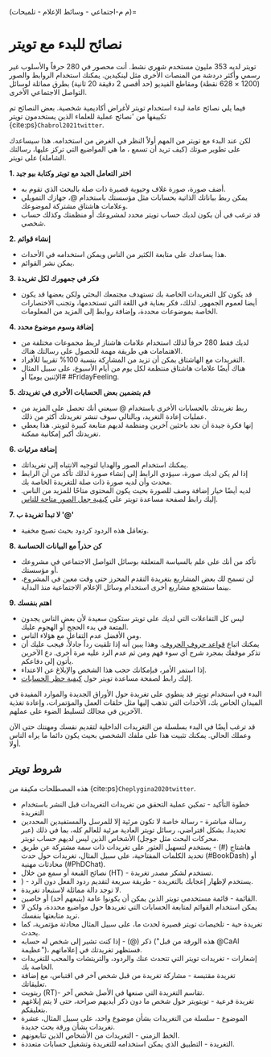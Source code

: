 (م م-اجتماعي - وسائط الإعلام - تلميحات)=
# نصائح للبدء مع تويتر

تويتر لديه 353 مليون مستخدم شهري نشط. أنت محصور في 280 حرفاً والأسلوب غير رسمي وأكثر دردشة من المنصات الأخرى مثل لينكيدين. يمكنك استخدام الروابط والصور (1200 × 628 نقطة) ومقاطع الفيديو (حد أقصى 2 دقيقة 20 ثانية) بطرق مماثلة لوسائل التواصل الاجتماعي الأخرى.

فيما يلي نصائح عامة لبدء استخدام تويتر لأغراض أكاديمية شخصية. بعض النصائح تم تكييفها من 'نصائح عملية للعلماء الذين يستخدمون تويتر {cite:ps}`Chabrol2021twitter`.

لكن عند البدء مع تويتر من المهم أولاً النظر في الغرض من استخدامه. هذا سيساعدك على تطوير صوتك (كيف تريد أن تسمع ، ما هي المواضيع التي تركز عليها، رسالتك الشاملة) على تويتر.

**1. اختر التعامل الجيد مع تويتر وكتابة بيو جيد**

* أضف صورة، صورة غلاف وحيوية قصيرة ذات صلة بالبحث الذي تقوم به.
* يمكن ربط بياناتك الذاتية بحسابات مثل مؤسستك باستخدام @، جهازك التمويلي وعلامات هاشتاق مشتركة لموضوعك.
* قد ترغب في أن يكون لديك حساب تويتر محدد لمشروعك أو منظمتك وكذلك حساب شخصي.

**2. إنشاء قوائم**

* هذا يساعدك على متابعة الكثير من الناس ويمكن استخدامه في الأحداث.
* يمكن نشر القوائم.

**3. فكر في جمهورك لكل تغريدة**

* قد يكون كل التغريدات الخاصة بك تستهدف مجتمعك البحثي ولكن بعضها قد يكون أيضا لعموم الجمهور. لذلك، فكر بعناية في اللغة التي تستخدمها، وتجنب الاختصارات الخاصة بموضوعات محددة، وإضافة روابط إلى المزيد من المعلومات.

**4. إضافة وسوم موضوع محدد**

* لديك فقط 280 حرفاً لذلك استخدام علامات هاشتاز لربط مجموعات مختلفة من الاهتمامات هي طريقة مهمة للحصول على رسالتك هناك.
* التغريدات مع الهاشتاق يمكن أن تزيد من المشاركة بنسبة 100% تقريبا للأفراد.
* هناك أيضًا علامات هاشتاق منتظمة لكل يوم من أيام الأسبوع، على سبيل المثال #الإثنين يوميًا أو #FridayFeeling.

**5. قم بتضمين بعض الحسابات الأخرى في تغريدتك**

* ربط تغريدتك بالحسابات الأخرى باستخدام @ سيعني أنك تحصل على المزيد من عمليات إعادة التغريد، وبالتالي سوف تنشر تغريدتك أكثر من ذلك.
* إنها فكرة جيدة أن نجد باحثين آخرين ومنظمة لديهم متابعة كبيرة لتويتر. هذا يعطي تغريدتك أكبر إمكانية ممكنة.

**6. إضافة مرئيات**

* يمكنك استخدام الصور والهدايا لتوجيه الانتباه إلى تغريداتك.
* إذا لم يكن لديك صورة، سيؤدي الرابط إلى إنشاء صورة لذلك تأكد من أن الرابط محدث وأن لديه صورة ذات صلة للتغريدة الخاصة بك.
* لديه أيضًا خيار إضافة وصف للصورة بحيث يكون المحتوى متاحًا للمزيد من الناس. إليك رابط لصفحة مساعدة تويتر على [كيفية جعل الصور متاحة للناس](https://help.twitter.com/en/using-twitter/picture-descriptions).

**7. لا تبدأ تغريدة ب '@'**

* وتعامَل هذه الردود كردود بحيث تصبح مخفية.

**8. كن حذراً مع البيانات الحساسة**

* تأكد من أنك على علم بالسياسة المتعلقة بوسائل التواصل الاجتماعي في مشروعك أو مؤسستك.
* لن تسمح لك بعض المشاريع بتغريدة التقدم المحرز حتى وقت معين في المشروع، بينما ستشجع مشاريع أخرى استخدام وسائل الإعلام الاجتماعية منذ البداية.

**9. اهتم بنفسك**

* ليس كل التفاعلات التي لديك على تويتر ستكون سعيدة لأن بعض الناس يجدون المتعة في بدء الحجج أو الهجوم عليك.
* ومن الأفضل عدم التفاعل مع هؤلاء الناس.
* يمكنك اتباع [قواعد حروف الحروف](https://geekfeminism.wikia.org/wiki/Charles%27_Rules_of_Argument). وهذا يبين أنه إذا تلقيت رداً جادلاً، فيجب عليك أن تذكر موقفك بمجرد شرح أي سوء فهم ومن ثم عدم الرد عليه مرة أخرى. دع الآخرين يأتون إلى دفاعكم.
* إذا استمر الأمر، فبإمكانك حجب هذا الشخص والإبلاغ عن الاعتداء.
* إليك رابط لصفحة مساعدة تويتر حول [كيفية حظر الحسابات](https://help.twitter.com/en/using-twitter/blocking-and-unblocking-accounts).

البدء في استخدام تويتر قد ينطوي على تغريدة حول الأوراق الجديدة والموارد المفيدة في الميدان الخاص بك، الأحداث التي تذهب إليها مثل حلقات العمل والمؤتمرات، وإعادة تغذية الآخرين في مجالك لتسليط الضوء على عملهم.

قد ترغب أيضًا في البدء بسلسلة من التغريدات الداخلية لتقديم نفسك ومهنتك حتى الآن وعملك الحالي. يمكنك تثبيت هذا على ملفك الشخصي بحيث يكون دائما ما يراه الناس أولا.


## شروط تويتر

هذه المصطلحات مكيفة من {cite:ps}`Cheplygina2020twitter`.

* خطوة التأكيد - تمكين عملية التحقق من تغريدات التغريدات قبل النشر باستخدام التغريدة
* رسالة مباشرة - رسالة خاصة لا تكون مرئية إلا للمرسل والمستفيدين المحددين تحديدا. بشكل افتراضي، رسائل تويتر العادية مرئية للعالم كله، بما في ذلك (عبر محركات البحث مثل جوجل) الأشخاص الذين ليس لديهم حساب تويتر.
* هاشتاج (#) - يستخدم لتسهيل العثور على تغريدات ذات سمة مشتركة عن طريق تحديد الكلمات المفتاحية، على سبيل المثال، تغريدات حول حدث (#BookDash) أو محادثات مهنية (#PhDChat).
* نصائح القبعة أو سمع من خلال (HT) - تستخدم لشكر مصدر تغريدة.
* ) - يستخدم لإظهار إعجابك بالتغريدة - طريقة سريعة لتقديم ردود الفعل دون الرد.
* لا توجد دالة مماثلة لاستبعاد تغريدة.
* القائمة - قائمة مستخدمي تويتر الذين يمكن أن يكونوا عامة (يتبعهم أحد) أو خاصين.
* يمكن استخدام القوائم لمتابعة الحسابات التي تغريدها حول مواضيع محددة، ولكن لا تريد متابعتها بنفسك.
* تغريدة حية - تلخيصات تويتر قصيرة لحدث ما، على سبيل المثال محادثة مؤتمرية، كما يحدث.
* ذكر (@) - إذا كنت تشير إلى شخص له حسابه ("هذه الورقة من قبل @CaAl عظيمة")، فستظهر تغريدتك في إعلاماتهم.
* إشعارات - تغريدات تويتر التي تتحدث عنك والردود، والتريتشات والمحب للتغريدات الخاصة بك.
* تغريدة مقتبسة - مشاركة تغريدة من قبل شخص آخر في اقتباس، مع إضافة تعليقاتك.
* ريتويت (RT)- تقاسم التغريدة التي صنعها في الأصل شخص آخر.
* تغريدة فرعية - تويتويتر حول شخص ما دون ذكر أيديهم صراحة، حتى لا يتم إبلاغهم بتعليقكم.
* الموضوع - سلسلة من التغريدات بشأن موضوع واحد، على سبيل المثال، عشرة تغريدات بشأن ورقة بحث جديدة.
* الخط الزمني - التغريدات من الأشخاص الذين تتابعونهم.
* التغريدة - التطبيق الذي يمكن استخدامه للتغريدة وتشغيل حسابات متعددة.

